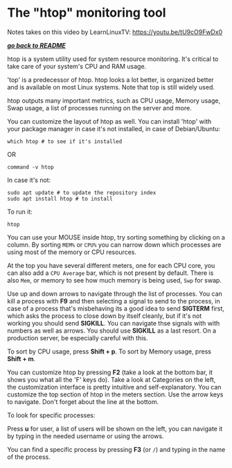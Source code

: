 # The "htop" monitoring tool

Notes takes on this video by LearnLinuxTV: https://youtu.be/tU9cO9FwDx0

[***go back to README***](README.md)

htop is a system utility used for system resource monitoring. It's critical to
take care of your system's CPU and RAM usage.

'top' is a predecessor of htop. htop looks a lot better, is organized better 
and is available on most Linux systems. Note that top is still widely used.

htop outputs many important metrics, such as CPU usage, Memory usage, Swap 
usage, a list of processes running on the server and more.

You can customize the layout of htop as well. You can install 'htop' with your
package manager in case it's not installed, in case of Debian/Ubuntu:

	which htop # to see if it's installed 
OR

	command -v htop

In case it's not:

	sudo apt update # to update the repository index
	sudo apt install htop # to install

To run it:

	htop

You can use your MOUSE inside htop, try sorting something by clicking on a
column. By sorting `MEM%` or `CPU%` you can narrow down which processes are
using most of the memory or CPU resources. 

At the top you have several different meters, one for each CPU core, you can
also add a `CPU Average` bar, which is not present by default. There is also
`Mem`, or memory to see how much memory is being used, `Swp` for swap.

Use up and down arrows to navigate through the list of processes. You can kill
a process with **F9** and then selecting a signal to send to the process, in
case of a process that's misbehaving its a good idea to send **SIGTERM** first,
which asks the process to close down by itself cleanly, but if it's not working
you should send **SIGKILL**. You can navigate thse signals with with numbers as
well as arrows. You should use **SIGKILL** as a last resort. On a production
server, be especially careful with this.

To sort by CPU usage, press **Shift + p**. 
To sort by Memory usage, press **Shift + m**. 

You can customize htop by pressing **F2** (take a look at the bottom bar, it
shows you what all the 'F' keys do). Take a look at Categories on the left, the
customization interface is pretty intuitive and self-explanatory. You can
customize the top section of htop in the meters section. Use the arrow keys to
navigate. Don't forget about the line at the bottom.

To look for specific processes:

Press **u** for user, a list of users will be shown on the left, you can
navigate it by typing in the needed username or using the arrows.

You can find a specific process by pressing **F3** (or `/`) and typing in the
name of the process. 
